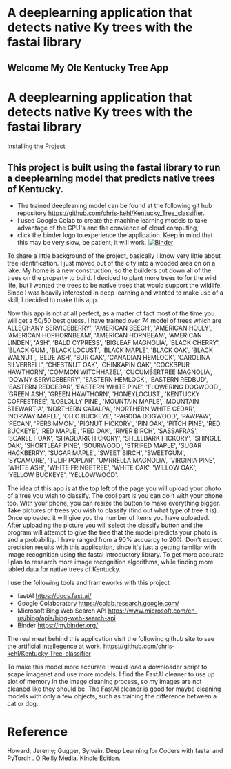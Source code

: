 # A deeplearning application that detects native Ky trees with the fastai library
## Welcome My Ole Kentucky Tree App
# A deeplearning application that detects native Ky trees with the fastai library

Installing the Project

## This project is built using the fastai library to run a deeplearning model that predicts native trees of Kentucky.
* The trained deepleaning model can be found at the following git hub repository https://github.com/chris-kehl/Kentucky_Tree_classifier.
* I used Google Colab to create the machine learning models to take advantage of the GPU's and the convience of cloud computing,
* click the binder logo to experience the application.  Keep in mind that this may be very slow, be patient, it will work.
[![Binder](https://mybinder.org/badge_logo.svg)](https://mybinder.org/v2/gh/chris-kehl/my_ole_ky_tree/HEAD?urlpath=%2Fvoila%2Frender%2Fky_tree_app.ipynb)

To share a little background of the project, basically I know very little about tree identification.  I just moved out of the city into a wooded
area on on a lake.  My home is a new construction, so the builders cut down all of the trees on the property to build.  I decided to plant more trees to 
for the wild life, but I wanted the trees to be native trees that would support the wildlife. Since I was heavily interested in deep learning and wanted to make use of a skill, I decided to make this app.

Now this app is not at all perfect, as a matter of fact most of the time you will get a 50/50 best guess.  I have trained over 74 model of trees which are ALLEGHANY SERVICEBERRY', 'AMERICAN BEECH', 'AMERICAN HOLLY', 'AMERICAN HOPHORNBEAM', 'AMERICAN HORNBEAM', 'AMERICAN LINDEN', 'ASH', 'BALD CYPRESS', 'BIGLEAF MAGNOLIA', 'BLACK CHERRY', 'BLACK GUM', 'BLACK LOCUST', 'BLACK MAPLE', 'BLACK OAK', 'BLACK WALNUT', 'BLUE ASH', 'BUR OAK', 'CANADIAN HEMLOCK', 'CAROLINA SILVERBELL', 'CHESTNUT OAK', 'CHINKAPIN OAK', 'COCKSPUR HAWTHORN', 'COMMON WITCHHAZEL', 'CUCUMBERTREE MAGNOLIA', 'DOWNY SERVICEBERRY', 'EASTERN HEMLOCK', 'EASTERN REDBUD', 'EASTERN REDCEDAR', 'EASTERN WHITE PINE', 'FLOWERING DOGWOOD', 'GREEN ASH', 'GREEN HAWTHORN', 'HONEYLOCUST', 'KENTUCKY COFFEETREE', 'LOBLOLLY PINE', 'MOUNTAIN MAPLE', 'MOUNTAIN STEWARTIA', 'NORTHERN CATALPA', 'NORTHERN WHITE CEDAR', 'NORWAY MAPLE', 'OHIO BUCKEYE', 'PAGODA DOGWOOD', 'PAWPAW', 'PECAN', 'PERSIMMON', 'PIGNUT HICKORY', 'PIN OAK', 'PITCH PINE', 'RED BUCKEYE', 'RED MAPLE', 'RED OAK', 'RIVER BIRCH', 'SASSAFRAS', 'SCARLET OAK', 'SHAGBARK HICKORY', 'SHELLBARK HICKORY', 'SHINGLE OAK', 'SHORTLEAF PINE', 'SOURWOOD', 'STRIPED MAPLE', 'SUGAR HACKBERRY', 'SUGAR MAPLE', 'SWEET BIRCH', 'SWEETGUM', 'SYCAMORE', 'TULIP POPLAR', 'UMRRELLA MAGNOLIA', 'VIRGINIA PINE', 'WHITE ASH', 'WHITE FRINGETREE', 'WHITE OAK', 'WILLOW OAK', 'YELLOW BUCKEYE', 'YELLOWWOOD'.

The idea of this app is at the top left of the page you will upload your photo of a tree you wish to classify. The cool part is you can do it with your phone too. With your phone, you can resize the button to make everything bigger. Take pictures of trees you wish to classify (find out what type of tree it is). Once uploaded it will give you the number of items you have uploaded. After uploading the picture you will select the classify button and the program will attempt to give the tree that the model predicts your photo is and a probability.  I have ranged from a 90% accuarcy to 20%. Don't expect precision results with this application, since it's just a getting familiar with image recognition using the fastai introductory library.  To get more accurate I plan to research more image recognition algorithms, while finding more labled data for native trees of Kentucky.

I use the following tools and frameworks with this project
  * fastAI https://docs.fast.ai/
  * Google Colaboratory https://colab.research.google.com/
  * Microsoft Bing Web Search API https://www.microsoft.com/en-us/bing/apis/bing-web-search-api
  * Binder https://mybinder.org/
  
The real meat behind this application visit the following github site to see the artificial intellegence at work. https://github.com/chris-kehl/Kentucky_Tree_classifier

 To make this model more accurate I would load a downloader script to scape imagenet and use more models.  I find the FastAI cleaner to use up alot of memory in the image cleaning process, so my images are not cleaned like they should be.  The FastAI cleaner is good for maybe cleaning models with only a few objects, such as training the difference between a cat or dog.

# Reference
Howard, Jeremy; Gugger, Sylvain. Deep Learning for Coders with fastai and PyTorch . O'Reilly Media. Kindle Edition. 


